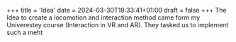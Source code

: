 +++
title = 'Idea'
date = 2024-03-30T19:33:41+01:00
draft = false
+++
The Idea to create a locomotion and interaction method came form my Univerestey course (Interaction in VR and AR). They tasked us to implement such a meht